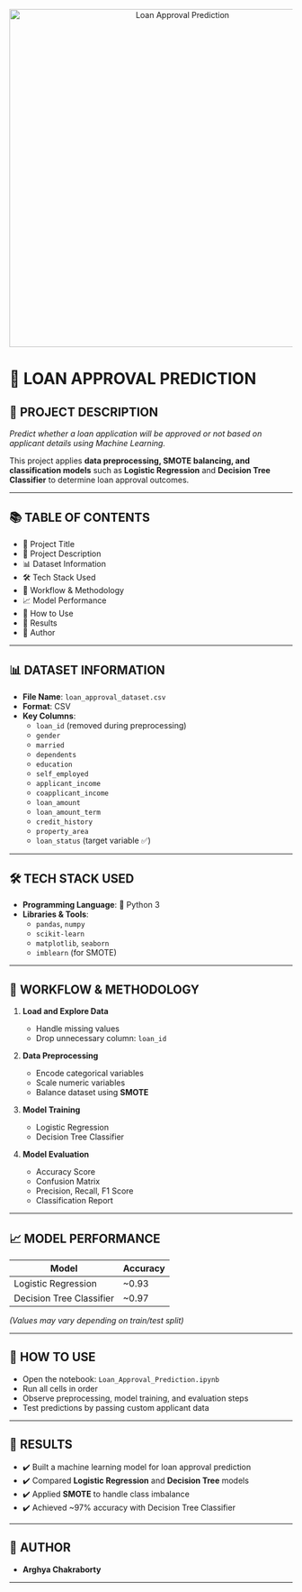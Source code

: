 <p align="center">
  <img src="LoanApproval.jpg" alt="Loan Approval Prediction" width="600"/>
</p>

# 🏦 **LOAN APPROVAL PREDICTION**

## 🧾 **PROJECT DESCRIPTION**
*Predict whether a loan application will be approved or not based on applicant details using Machine Learning.*

This project applies **data preprocessing, SMOTE balancing, and classification models** such as **Logistic Regression** and **Decision Tree Classifier** to determine loan approval outcomes.

---

## 📚 **TABLE OF CONTENTS**
- 📌 Project Title  
- 🧾 Project Description  
- 📊 Dataset Information  
- 🛠️ Tech Stack Used  
- 🧠 Workflow & Methodology  
- 📈 Model Performance  
- 🧪 How to Use  
- 🏁 Results  
- 👥 Author  

---

## 📊 **DATASET INFORMATION**
- **File Name**: `loan_approval_dataset.csv`  
- **Format**: CSV  
- **Key Columns**:
  - `loan_id` (removed during preprocessing)  
  - `gender`  
  - `married`  
  - `dependents`  
  - `education`  
  - `self_employed`  
  - `applicant_income`  
  - `coapplicant_income`  
  - `loan_amount`  
  - `loan_amount_term`  
  - `credit_history`  
  - `property_area`  
  - `loan_status` (target variable ✅)  

---

## 🛠️ **TECH STACK USED**
- **Programming Language**: 🐍 Python 3  
- **Libraries & Tools**:
  - `pandas`, `numpy`  
  - `scikit-learn`  
  - `matplotlib`, `seaborn`  
  - `imblearn` (for SMOTE)  

---

## 🧠 **WORKFLOW & METHODOLOGY**
1. **Load and Explore Data**  
   - Handle missing values  
   - Drop unnecessary column: `loan_id`  

2. **Data Preprocessing**  
   - Encode categorical variables  
   - Scale numeric variables  
   - Balance dataset using **SMOTE**  

3. **Model Training**  
   - Logistic Regression  
   - Decision Tree Classifier  

4. **Model Evaluation**  
   - Accuracy Score  
   - Confusion Matrix  
   - Precision, Recall, F1 Score  
   - Classification Report  

---

## 📈 **MODEL PERFORMANCE**
| Model                   | Accuracy |
|--------------------------|----------|
| Logistic Regression      | ~0.93    |
| Decision Tree Classifier | ~0.97    |

*(Values may vary depending on train/test split)*

---

## 🧪 **HOW TO USE**
- Open the notebook: `Loan_Approval_Prediction.ipynb`  
- Run all cells in order  
- Observe preprocessing, model training, and evaluation steps  
- Test predictions by passing custom applicant data  

---

## 🏁 **RESULTS**
- ✔️ Built a machine learning model for loan approval prediction  
- ✔️ Compared **Logistic Regression** and **Decision Tree** models  
- ✔️ Applied **SMOTE** to handle class imbalance  
- ✔️ Achieved ~97% accuracy with Decision Tree Classifier  

---

## 👥 **AUTHOR**
- **Arghya Chakraborty**  

---
